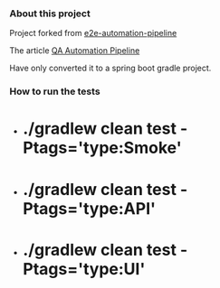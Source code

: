 ### About this project

Project forked from [e2e-automation-pipeline](https://github.com/BushnevYuri/e2e-automation-pipeline)

The article [QA Automation Pipeline](https://www.blazemeter.com/blog/qa-automation-pipeline-learn-how-to-build-your-own)

Have only converted it to a spring boot gradle project.

### How to run the tests

- # ./gradlew clean test -Ptags='type:Smoke'
- # ./gradlew clean test -Ptags='type:API'
- # ./gradlew clean test -Ptags='type:UI'